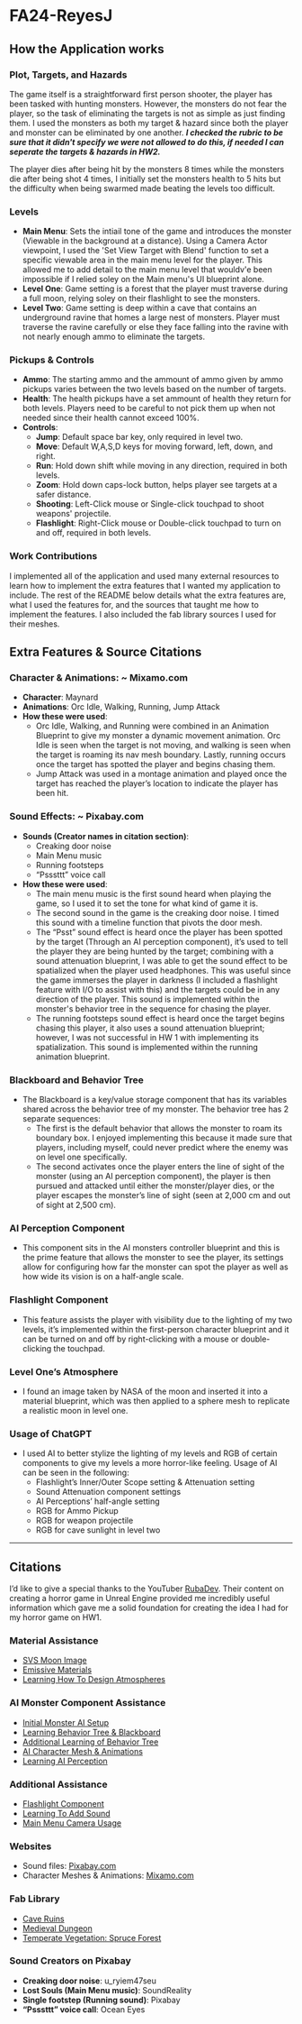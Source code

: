# FA24-ReyesJ

## How the Application works
### Plot, Targets, and Hazards
The game itself is a straightforward first person shooter, the player has been tasked with hunting monsters. However, the monsters do not fear the player, so the task of eliminating the targets is not as simple as just finding them. I used the monsters as both my target & hazard since both the player and monster can be eliminated by one another. _**I checked the rubric to be sure that it didn't specify we were not allowed to do this, if needed I can seperate the targets & hazards in HW2.**_

The player dies after being hit by the monsters 8 times while the monsters die after being shot 4 times, I initially set the monsters health to 5 hits but the difficulty when being swarmed made beating the levels too difficult. 

### Levels
- **Main Menu**: Sets the intiail tone of the game and introduces the monster (Viewable in the background at a distance). Using a Camera Actor viewpoint, I used the 'Set View Target with Blend' function to set a specific viewable area in the main menu level for the player. This allowed me to add detail to the main menu level that wouldv'e been impossible if I relied soley on the Main menu's UI blueprint alone. 
- **Level One**: Game setting is a forest that the player must traverse during a full moon, relying soley on their flashlight to see the monsters.
- **Level Two**: Game setting is deep within a cave that contains an underground ravine that homes a large nest of monsters. Player must traverse the ravine carefully or else they face falling into the ravine with not nearly enough ammo to eliminate the targets. 

### Pickups & Controls
- **Ammo**: The starting ammo and the ammount of ammo given by ammo pickups varies between the two levels based on the number of targets.
- **Health**: The health pickups have a set ammount of health they return for both levels. Players need to be careful to not pick them up when not needed since their health cannot exceed 100%.
- **Controls**: 
  - **Jump**: Default space bar key, only required in level two.
  - **Move**: Default W,A,S,D keys for moving forward, left, down, and right.
  - **Run**: Hold down shift while moving in any direction, required in both levels.
  - **Zoom**: Hold down caps-lock button, helps player see targets at a safer distance.
  - **Shooting**: Left-Click mouse or Single-click touchpad to shoot weapons' projectile.
  - **Flashlight**: Right-Click mouse or Double-click touchpad to turn on and off, required in both levels.

### Work Contributions 
I implemented all of the application and used many external resources to learn how to implement the extra features that I wanted my application to include. The rest of the README below details what the extra features are, what I used the features for, and the sources that taught me how to implement the features. I also included the fab library sources I used for their meshes.

## Extra Features & Source Citations

### Character & Animations: ~ Mixamo.com
- **Character**: Maynard
- **Animations**: Orc Idle, Walking, Running, Jump Attack
- **How these were used**:
  - Orc Idle, Walking, and Running were combined in an Animation Blueprint to give my monster a dynamic movement animation. Orc Idle is seen when the target is not moving, and walking is seen when the target is roaming its nav mesh boundary. Lastly, running occurs once the target has spotted the player and begins chasing them.
  - Jump Attack was used in a montage animation and played once the target has reached the player’s location to indicate the player has been hit.

### Sound Effects: ~ Pixabay.com
- **Sounds (Creator names in citation section)**:
  - Creaking door noise
  - Main Menu music
  - Running footsteps
  - “Psssttt” voice call
- **How these were used**:
  - The main menu music is the first sound heard when playing the game, so I used it to set the tone for what kind of game it is.
  - The second sound in the game is the creaking door noise. I timed this sound with a timeline function that pivots the door mesh.
  - The “Psst” sound effect is heard once the player has been spotted by the target (Through an AI perception component), it’s used to tell the player they are being hunted by the target; combining with a sound attenuation blueprint, I was able to get the sound effect to be spatialized when the player used headphones. This was useful since the game immerses the player in darkness (I included a flashlight feature with I/O to assist with this) and the targets could be in any direction of the player. This sound is implemented within the monster's behavior tree in the sequence for chasing the player.
  - The running footsteps sound effect is heard once the target begins chasing this player, it also uses a sound attenuation blueprint; however, I was not successful in HW 1 with implementing its spatialization. This sound is implemented within the running animation blueprint.

### Blackboard and Behavior Tree
- The Blackboard is a key/value storage component that has its variables shared across the behavior tree of my monster. The behavior tree has 2 separate sequences:
  - The first is the default behavior that allows the monster to roam its boundary box. I enjoyed implementing this because it made sure that players, including myself, could never predict where the enemy was on level one specifically.
  - The second activates once the player enters the line of sight of the monster (using an AI perception component), the player is then pursued and attacked until either the monster/player dies, or the player escapes the monster’s line of sight (seen at 2,000 cm and out of sight at 2,500 cm).

### AI Perception Component
- This component sits in the AI monsters controller blueprint and this is the prime feature that allows the monster to see the player, its settings allow for configuring how far the monster can spot the player as well as how wide its vision is on a half-angle scale.

### Flashlight Component
- This feature assists the player with visibility due to the lighting of my two levels, it’s implemented within the first-person character blueprint and it can be turned on and off by right-clicking with a mouse or double-clicking the touchpad.

### Level One’s Atmosphere
- I found an image taken by NASA of the moon and inserted it into a material blueprint, which was then applied to a sphere mesh to replicate a realistic moon in level one.

### Usage of ChatGPT
- I used AI to better stylize the lighting of my levels and RGB of certain components to give my levels a more horror-like feeling. Usage of AI can be seen in the following:
  - Flashlight’s Inner/Outer Scope setting & Attenuation setting
  - Sound Attenuation component settings
  - AI Perceptions’ half-angle setting
  - RGB for Ammo Pickup
  - RGB for weapon projectile
  - RGB for cave sunlight in level two

---

## Citations

I’d like to give a special thanks to the YouTuber [RubaDev](https://www.youtube.com/@RubaDev). Their content on creating a horror game in Unreal Engine provided me incredibly useful information which gave me a solid foundation for creating the idea I had for my horror game on HW1.

### Material Assistance
- [SVS Moon Image](https://www.lunarlamps.com/blogs/topic/photo-moon-lamp)
- [Emissive Materials](https://youtu.be/4b33FJ6yjuE?si=L0oRELXvWuwKj__r)
- [Learning How To Design Atmospheres](https://youtu.be/4b33FJ6yjuE?si=L0oRELXvWuwKj__r)

### AI Monster Component Assistance
- [Initial Monster AI Setup](https://youtu.be/k6GnKe5AM9k?si=9qH1nyjfTUjlnXZn)
- [Learning Behavior Tree & Blackboard](https://youtu.be/-t3PbGRazKg?si=StKIXAl-lGwy8HIS)
- [Additional Learning of Behavior Tree](https://youtu.be/VW8ZiV9yVDk?si=TOsf-YOxCTAzw4Vw)
- [AI Character Mesh & Animations](https://youtu.be/gsyZdKYAT_4?si=D1qhGov_S3vHk5Rt)
- [Learning AI Perception](https://youtu.be/mYRyx0OLUp4?si=J7PvDtiokXY2YtcH)

### Additional Assistance
- [Flashlight Component](https://youtu.be/N3lw_BgdKMo?si=R92MABJGwUjQE3zV)
- [Learning To Add Sound](https://youtu.be/woqUvTwgpDA?si=GOCrYmxHryKtuE03)
- [Main Menu Camera Usage](https://youtu.be/woqUvTwgpDA?si=GOCrYmxHryKtuE03)

### Websites
- Sound files: [Pixabay.com](https://pixabay.com/)
- Character Meshes & Animations: [Mixamo.com](https://www.mixamo.com/#/)

### Fab Library
- [Cave Ruins](https://fab.com/s/521e3b86e12d)
- [Medieval Dungeon](https://fab.com/s/494a7622e1be)
- [Temperate Vegetation: Spruce Forest](https://fab.com/s/de31b726d9df)

### Sound Creators on Pixabay
- **Creaking door noise**: u_ryiem47seu
- **Lost Souls (Main Menu music)**: SoundReality
- **Single footstep (Running sound)**: Pixabay
- **“Psssttt” voice call**: Ocean Eyes
